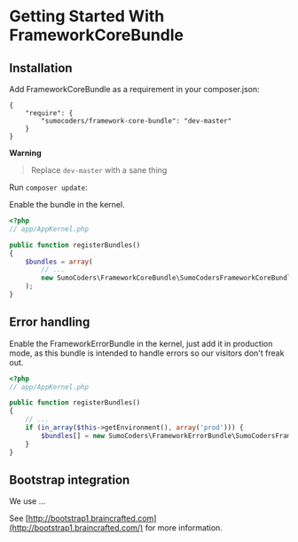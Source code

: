 # Getting Started With FrameworkCoreBundle

## Installation

Add FrameworkCoreBundle as a requirement in your composer.json:

```
{
    "require": {
        "sumocoders/framework-core-bundle": "dev-master"
    }
}
```

**Warning**
> Replace `dev-master` with a sane thing

Run `composer update`:

Enable the bundle in the kernel.

```php
<?php
// app/AppKernel.php

public function registerBundles()
{
    $bundles = array(
        // ...
        new SumoCoders\FrameworkCoreBundle\SumoCodersFrameworkCoreBundle(),
    );
}
```

## Error handling
Enable the FrameworkErrorBundle in the kernel, just add it in production mode, as this bundle
is intended to handle errors so our visitors don't freak out.

```php
<?php
// app/AppKernel.php

public function registerBundles()
{
    // ...
    if (in_array($this->getEnvironment(), array('prod'))) {
        $bundles[] = new SumoCoders\FrameworkErrorBundle\SumoCodersFrameworkErrorBundle();
    }
}
```

## Bootstrap integration

We use ...

See [http://bootstrap1.braincrafted.com](http://bootstrap1.braincrafted.com/) for more information.
